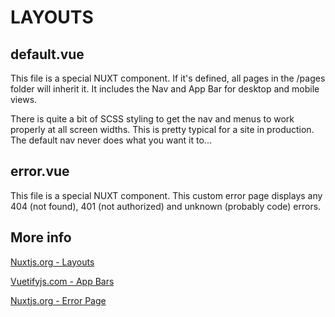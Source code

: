 # LAYOUTS

## default.vue

This file is a special NUXT component. If it's defined, all pages in the /pages folder will inherit it. It includes the Nav and App Bar for desktop and mobile views.

There is quite a bit of SCSS styling to get the nav and menus to work properly at all screen widths. This is pretty typical for a site in production. The default nav never does what you want it to...

## error.vue

This file is a special NUXT component. This custom error page displays any 404 (not found), 401 (not authorized) and unknown (probably code) errors.

## More info

[Nuxtjs.org - Layouts](https://nuxtjs.org/docs/2.x/concepts/views/#layouts)

[Vuetifyjs.com - App Bars](https://vuetifyjs.com/en/components/app-bars/#api)

[Nuxtjs.org - Error Page](https://nuxtjs.org/docs/2.x/concepts/views/#error-page)
